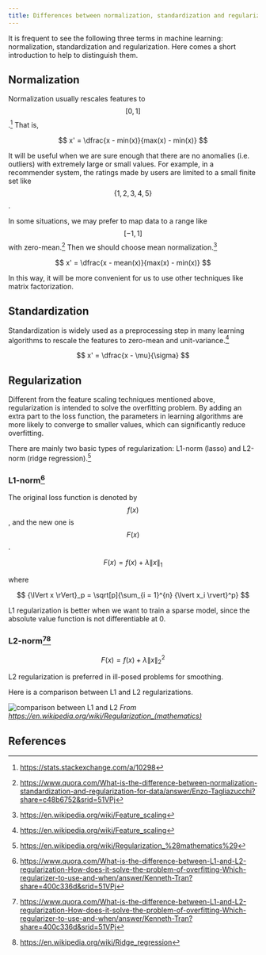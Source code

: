 ```yaml
---
title: Differences between normalization, standardization and regularization
---
```


It is frequent to see the following three terms in machine learning: normalization, standardization and regularization. Here comes a short introduction to help to distinguish them.

## Normalization

Normalization usually rescales features to $$[0, 1]$$.[^se] That is,

$$ x' = \dfrac{x - min(x)}{max(x) - min(x)} $$

It will be useful when we are sure enough that there are no anomalies (i.e. outliers) with extremely large or small values. For example, in a recommender system, the ratings made by users are limited to a small finite set like $$\{1, 2, 3, 4, 5\}$$.

In some situations, we may prefer to map data to a range like $$[-1, 1]$$ with zero-mean.[^quora_nsr] Then we should choose mean normalization.[^wiki_fs]

$$ x' = \dfrac{x - mean(x)}{max(x) - min(x)} $$

In this way, it will be more convenient for us to use other techniques like matrix factorization.

## Standardization

Standardization is widely used as a preprocessing step in many learning algorithms to rescale the features to zero-mean and unit-variance.[^wiki_fs]

$$ x' = \dfrac{x - \mu}{\sigma} $$

## Regularization

Different from the feature scaling techniques mentioned above, regularization is intended to solve the overfitting problem. By adding an extra part to the loss function, the parameters in learning algorithms are more likely to converge to smaller values, which can significantly reduce overfitting.

There are mainly two basic types of regularization: L1-norm (lasso) and L2-norm (ridge regression).[^wiki_reg]

### L1-norm[^quora_reg]

The original loss function is denoted by $$f(x)$$, and the new one is $$F(x)$$.

$$ F(x) = f(x) + \lambda {\lVert x \rVert}_1 $$

where

$$ {\lVert x \rVert}_p = \sqrt[p]{\sum_{i = 1}^{n} {\lvert x_i \rvert}^p} $$

L1 regularization is better when we want to train a sparse model, since the absolute value function is not differentiable at 0.

### L2-norm[^quora_reg][^wiki_l2]

$$ F(x) = f(x) + \lambda {\lVert x \rVert}_2^2 $$

L2 regularization is preferred in ill-posed problems for smoothing.

Here is a comparison between L1 and L2 regularizations.

![comparison between L1 and L2](https://upload.wikimedia.org/wikipedia/commons/b/b8/Sparsityl1.png)
*From https://en.wikipedia.org/wiki/Regularization_(mathematics)*

## References

[^wiki_fs]: https://en.wikipedia.org/wiki/Feature_scaling
[^quora_nsr]: https://www.quora.com/What-is-the-difference-between-normalization-standardization-and-regularization-for-data/answer/Enzo-Tagliazucchi?share=c48b6752&srid=51VPj
[^se]: https://stats.stackexchange.com/a/10298
[^quora_reg]: https://www.quora.com/What-is-the-difference-between-L1-and-L2-regularization-How-does-it-solve-the-problem-of-overfitting-Which-regularizer-to-use-and-when/answer/Kenneth-Tran?share=400c336d&srid=51VPj
[^wiki_reg]: https://en.wikipedia.org/wiki/Regularization_%28mathematics%29
[^wiki_l2]: https://en.wikipedia.org/wiki/Ridge_regression

<!-- MathJax -->
<script src='https://cdnjs.cloudflare.com/ajax/libs/mathjax/2.7.5/latest.js?config=TeX-MML-AM_CHTML' async></script>
